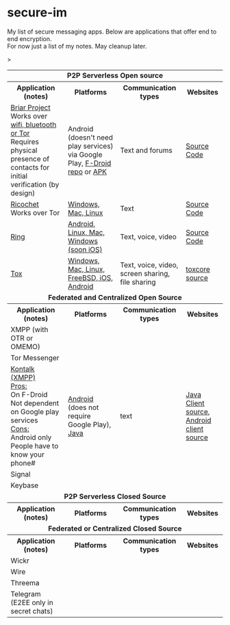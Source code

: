 # secure-im
My list of secure messaging apps.  Below are applications that offer end to end encryption.<br>
For now just a list of my notes.  May cleanup later.<br>

<table>
<tr><td colspan=4 align="center"><b>P2P Serverless Open source</b></td></tr>
  <th>Application (notes)</th>
  <th>Platforms</th>
  <th>Communication types</th>
  <th>Websites</th>

<tr>
  <td><a href="https://briarproject.org">Briar Project</a><br>
    Works over <a href="https://briarproject.org/how-it-works.html">wifi, bluetooth or Tor</a><br>
    Requires physical presence of contacts for initial verification (by design)</td>
  <td>Android (doesn't need play services) via Google Play, <a href="https://briarproject.org/fdroid.html">F-Droid repo<a/> or <a href="https://briarproject.org/apk.html">APK</a></td>
  <td>Text and forums</td>
  <td><a href="https://code.briarproject.org/akwizgran/briar/tree/master">Source Code</a></td>
</tr>

<tr>
  <td><a href="https://ricochet.im">Ricochet</a><br>
    Works over Tor</td>
  <td><a href="https://ricochet.im/releases/latest/">Windows, Mac, Linux</a></td>
  <td>Text</td>
  <td><a href="https://github.com/ricochet-im/ricochet">Source Code</a></td>
 </tr>

<tr>
  <td><a href="https://ring.cx">Ring</a></td>>
  <td><a href="https://ring.cx/en/download">Android, Linux, Mac, Windows (soon iOS)</a></td>
  <td>Text, voice, video</td>
  <td><a href="https://github.com/savoirfairelinux/">Source Code</a></td>
</tr>

<tr>
  <td><a href="https://tox.chat">Tox</a></td>
  <td><a href="https://tox.chat/download.html">Windows, Mac, Linux, FreeBSD, iOS, Android</a></td>
  <td>Text, voice, video, screen sharing, file sharing</td>
  <td><a href="https://github.com/TokTok/c-toxcore">toxcore source</a></td>
</tr>

<tr><td colspan=4 align="center"><b>Federated and Centralized Open Source</b></td></tr>
  <th>Application (notes)</th>
  <th>Platforms</th>
  <th>Communication types</th>
  <th>Websites</th>

<tr>
  <td>XMPP (with OTR or OMEMO)</td>
</tr>

<tr>
  <td>Tor Messenger</td>
</tr>

<tr>
  <td><a href="http://www.kontalk.org">Kontalk (XMPP)<a/><br>
  <u>Pros:</u><br>
    On F-Droid<br>
    Not dependent on Google play services<br>
  <u>Cons:</u><br>
    Android only<br>
    People have to know your phone#</td>
  <td><a href="https://github.com/kontalk/androidclient/releases">Android</a> (does not require Google Play), <a href="https://github.com/kontalk/desktopclient-java/releases">Java</a></td>
  <td>text</td>
  <td><a href="https://github.com/kontalk/desktopclient-java">Java Client source</a>,<br>
    <a href="https://github.com/kontalk/androidclient">Android client source</a></td>
</tr>

<tr>
  <td>Signal</td>
</tr>

<tr>
  <td>Keybase</td>
</tr>

<tr><td colspan=4 align="center"><b>P2P Serverless Closed Source</b></td></tr>
  <th>Application (notes)</th>
  <th>Platforms</th>
  <th>Communication types</th>
  <th>Websites</th>

<tr><td colspan=4 align="center"><b>Federated or Centralized Closed Source</b></td></tr>
  <th>Application (notes)</th>
  <th>Platforms</th>
  <th>Communication types</th>
  <th>Websites</th>

<tr>
  <td>Wickr</td>
</tr>

<tr>
  <td>Wire</td>
</tr>

<tr>
  <td>Threema</td>
</tr>

<tr>
  <td>Telegram (E2EE only in secret chats)</td>
</tr>
</table>

